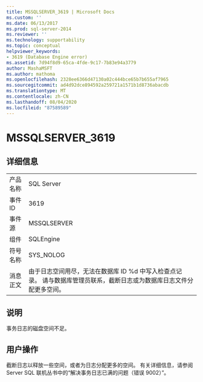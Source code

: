 ```yaml
---
title: MSSQLSERVER_3619 | Microsoft Docs
ms.custom: ''
ms.date: 06/13/2017
ms.prod: sql-server-2014
ms.reviewer: ''
ms.technology: supportability
ms.topic: conceptual
helpviewer_keywords:
- 3619 (Database Engine error)
ms.assetid: 7d94f8d9-65ca-4fde-9c17-7b83e94a3779
author: MashaMSFT
ms.author: mathoma
ms.openlocfilehash: 2328ee6366d47130a02c444bce65b7b655af7965
ms.sourcegitcommit: ad4d92dce894592a259721a1571b1d8736abacdb
ms.translationtype: MT
ms.contentlocale: zh-CN
ms.lasthandoff: 08/04/2020
ms.locfileid: "87589589"
---
```

# <a name="mssqlserver_3619"></a>MSSQLSERVER_3619
    
## <a name="details"></a>详细信息  
  
|||  
|-|-|  
|产品名称|SQL Server|  
|事件 ID|3619|  
|事件源|MSSQLSERVER|  
|组件|SQLEngine|  
|符号名称|SYS_NOLOG|  
|消息正文|由于日志空间用尽，无法在数据库 ID %d 中写入检查点记录。 请与数据库管理员联系，截断日志或为数据库日志文件分配更多空间。|  
  
## <a name="explanation"></a>说明  
 事务日志的磁盘空间不足。  
  
## <a name="user-action"></a>用户操作  
 截断日志以释放一些空间，或者为日志分配更多的空间。 有关详细信息，请参阅 Server SQL 联机丛书中的“解决事务日志已满的问题（错误 9002）”。  
  
  
